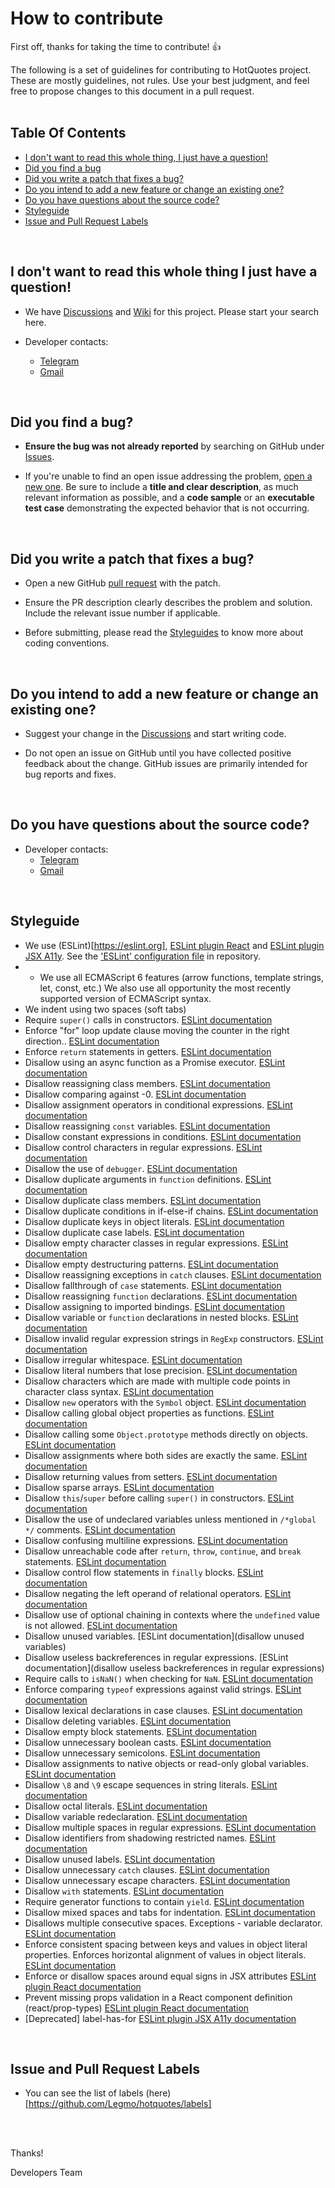 

# How to contribute

First off, thanks for taking the time to contribute! :+1:
<br>

The following is a set of guidelines for contributing to HotQuotes project. These are mostly guidelines, not rules. Use your best judgment, and feel free to propose changes to this document in a pull request.
<br>
<br>

## Table Of Contents
* [I don't want to read this whole thing, I just have a question!](#i-dont-want-to-read-this-whole-thing-i-just-have-a-question)
* [Did you find a bug](#did-you-find-a-bug)
* [Did you write a patch that fixes a bug?](#did-you-find-a-bug)
* [Do you intend to add a new feature or change an existing one?](#do-you-intend-to-add-a-new-feature-or-change-an-existing-one)
* [Do you have questions about the source code?](#do-you-have-questions-about-the-source-code)
* [Styleguide](#styleguide)
* [Issue and Pull Request Labels](#issue-and-pull-request-labels)
<br>

## I don't want to read this whole thing I just have a question!

* We have [Discussions](https://github.com/Legmo/hotquotes/discussions) and [Wiki](https://github.com/Legmo/hotquotes/wiki) for this project. Please start your search here.

* Developer contacts:
   * <a href='https://t.me/degtiarev' target='_blank' title="Telegram">Telegram</a>
   * <a href='&#109;&#97;&#105;&#108;&#116;&#111;&#58;%6d%61%69%6c%40%6c%65%67%6d%6f%2e%72%75' target='_blank' title="Gmail">Gmail</a>
<br>

## Did you find a bug? ##
* **Ensure the bug was not already reported** by searching on GitHub under [Issues](https://github.com/Legmo/hotquotes/issues).

* If you're unable to find an open issue addressing the problem, [open a new one](https://github.com/Legmo/hotquotes/issues/new). Be sure to include a **title and clear description**, as much relevant information as possible, and a **code sample** or an **executable test case** demonstrating the expected behavior that is not occurring.
<br>

## Did you write a patch that fixes a bug? ##

* Open a new GitHub [pull request](https://github.com/Legmo/hotquotes/pulls) with the patch.

* Ensure the PR description clearly describes the problem and solution. Include the relevant issue number if applicable.

* Before submitting, please read the [Styleguides](#styleguides) to know more about coding conventions.
<br>

## Do you intend to add a new feature or change an existing one? ##
* Suggest your change in the [Discussions](https://github.com/Legmo/hotquotes/discussions) and start writing code.

* Do not open an issue on GitHub until you have collected positive feedback about the change. GitHub issues are primarily intended for bug reports and fixes.
<br>

## Do you have questions about the source code? ##
* Developer contacts:
   * <a href='https://t.me/degtiarev' target='_blank' title="Telegram">Telegram</a>
   * <a href='&#109;&#97;&#105;&#108;&#116;&#111;&#58;%6d%61%69%6c%40%6c%65%67%6d%6f%2e%72%75' target='_blank' title="Gmail">Gmail</a>
<br>

## Styleguide ##
* We use (ESLint)[https://eslint.org], [ESLint plugin React](https://github.com/jsx-eslint/eslint-plugin-react) and [ESLint plugin JSX A11y](https://github.com/jsx-eslint/eslint-plugin-jsx-a11y/). See the ['ESLint' configuration file]([https://github.com/Legmo/hotquotes/issues/29](https://github.com/Legmo/hotquotes/blob/master/.eslintrc.json)) in repository.
* * We use all ECMAScript 6 features (arrow functions, template strings, let, const, etc.) We also use all opportunity the most recently supported version of ECMAScript syntax.
* We indent using two spaces (soft tabs)
* Require `super()` calls in constructors. [ESLint documentation](https://eslint.org/docs/rules/constructor-super)
* Enforce "for" loop update clause moving the counter in the right direction.. [ESLint documentation](https://eslint.org/docs/rules/for-direction)
* Enforce `return` statements in getters. [ESLint documentation](https://eslint.org/docs/rules/getter-return)
* Disallow using an async function as a Promise executor. [ESLint documentation](https://eslint.org/docs/rules/no-async-promise-executor)
* Disallow reassigning class members. [ESLint documentation](https://eslint.org/docs/rules/no-class-assign)
* Disallow comparing against -0. [ESLint documentation](https://eslint.org/docs/rules/no-compare-neg-zero)
* Disallow assignment operators in conditional expressions. [ESLint documentation](https://eslint.org/docs/rules/no-cond-assign)
* Disallow reassigning `const` variables. [ESLint documentation](https://eslint.org/docs/rules/no-const-assign)
* Disallow constant expressions in conditions. [ESLint documentation](https://eslint.org/docs/rules/no-constant-condition)
* Disallow control characters in regular expressions. [ESLint documentation](https://eslint.org/docs/rules/no-control-regex)
* Disallow the use of `debugger`. [ESLint documentation](https://eslint.org/docs/rules/no-debugger)
* Disallow duplicate arguments in `function` definitions. [ESLint documentation](https://eslint.org/docs/rules/no-dupe-args)
* Disallow duplicate class members. [ESLint documentation](https://eslint.org/docs/rules/no-dupe-class-members)
* Disallow duplicate conditions in if-else-if chains. [ESLint documentation](https://eslint.org/docs/rules/no-dupe-else-if)
* Disallow duplicate keys in object literals. [ESLint documentation](https://eslint.org/docs/rules/no-dupe-keys)
* Disallow duplicate case labels. [ESLint documentation](https://eslint.org/docs/rules/no-duplicate-case)
* Disallow empty character classes in regular expressions. [ESLint documentation](https://eslint.org/docs/rules/no-empty-character-class)
* Disallow empty destructuring patterns. [ESLint documentation](https://eslint.org/docs/rules/no-empty-pattern)
* Disallow reassigning exceptions in `catch` clauses. [ESLint documentation](https://eslint.org/docs/rules/no-ex-assign)
* Disallow fallthrough of `case` statements. [ESLint documentation](https://eslint.org/docs/rules/no-fallthrough)
* Disallow reassigning `function` declarations. [ESLint documentation](https://eslint.org/docs/rules/no-func-assign)
* Disallow assigning to imported bindings. [ESLint documentation](https://eslint.org/docs/rules/no-import-assign)
* Disallow variable or `function` declarations in nested blocks. [ESLint documentation](https://eslint.org/docs/rules/no-inner-declarations)
* Disallow invalid regular expression strings in `RegExp` constructors. [ESLint documentation](https://eslint.org/docs/rules/no-invalid-regexp)
* Disallow irregular whitespace. [ESLint documentation](https://eslint.org/docs/rules/no-irregular-whitespace)
* Disallow literal numbers that lose precision. [ESLint documentation](https://eslint.org/docs/rules/no-loss-of-precision)
* Disallow characters which are made with multiple code points in character class syntax. [ESLint documentation](https://eslint.org/docs/rules/no-misleading-character-class)
* Disallow `new` operators with the `Symbol` object. [ESLint documentation](https://eslint.org/docs/rules/no-new-symbol)
* Disallow calling global object properties as functions. [ESLint documentation](https://eslint.org/docs/rules/no-obj-calls)
* Disallow calling some `Object.prototype` methods directly on objects. [ESLint documentation](https://eslint.org/docs/rules/no-prototype-builtins)
* Disallow assignments where both sides are exactly the same. [ESLint documentation](https://eslint.org/docs/rules/no-self-assign)
* Disallow returning values from setters. [ESLint documentation](https://eslint.org/docs/rules/no-setter-return)
* Disallow sparse arrays. [ESLint documentation](https://eslint.org/docs/rules/no-sparse-arrays)
* Disallow `this`/`super` before calling `super()` in constructors. [ESLint documentation](https://eslint.org/docs/rules/no-this-before-super)
* Disallow the use of undeclared variables unless mentioned in `/*global */` comments. [ESLint documentation](https://eslint.org/docs/rules/no-undef)
* Disallow confusing multiline expressions. [ESLint documentation](https://eslint.org/docs/rules/no-unexpected-multiline)
* Disallow unreachable code after `return`, `throw`, `continue`, and `break` statements. [ESLint documentation](https://eslint.org/docs/rules/no-unreachable)
* Disallow control flow statements in `finally` blocks. [ESLint documentation](https://eslint.org/docs/rules/no-unsafe-finally)
* Disallow negating the left operand of relational operators. [ESLint documentation](https://eslint.org/docs/rules/no-unsafe-negation)
* Disallow use of optional chaining in contexts where the `undefined` value is not allowed. [ESLint documentation](https://eslint.org/docs/rules/no-unsafe-optional-chaining)
* Disallow unused variables. [ESLint documentation](disallow unused variables)
* Disallow useless backreferences in regular expressions. [ESLint documentation](disallow useless backreferences in regular expressions)
* Require calls to `isNaN()` when checking for `NaN`. [ESLint documentation](https://eslint.org/docs/rules/use-isnan)
* Enforce comparing `typeof` expressions against valid strings. [ESLint documentation](https://eslint.org/docs/rules/valid-typeof)
* Disallow lexical declarations in case clauses. [ESLint documentation](https://eslint.org/docs/rules/no-case-declarations)
* Disallow deleting variables. [ESLint documentation](https://eslint.org/docs/rules/no-delete-var)
* Disallow empty block statements. [ESLint documentation](https://eslint.org/docs/rules/no-empty)
* Disallow unnecessary boolean casts. [ESLint documentation](https://eslint.org/docs/rules/no-extra-boolean-cast)
* Disallow unnecessary semicolons. [ESLint documentation](https://eslint.org/docs/rules/no-extra-semi)
* Disallow assignments to native objects or read-only global variables. [ESLint documentation](https://eslint.org/docs/rules/no-global-assign)
* Disallow `\8` and `\9` escape sequences in string literals. [ESLint documentation](https://eslint.org/docs/rules/no-nonoctal-decimal-escape)
* Disallow octal literals. [ESLint documentation](https://eslint.org/docs/rules/no-octal)
* Disallow variable redeclaration. [ESLint documentation](https://eslint.org/docs/rules/no-redeclare)
* Disallow multiple spaces in regular expressions. [ESLint documentation](https://eslint.org/docs/rules/no-regex-spaces)
* Disallow identifiers from shadowing restricted names. [ESLint documentation](https://eslint.org/docs/rules/no-shadow-restricted-names)
* Disallow unused labels. [ESLint documentation](https://eslint.org/docs/rules/no-unused-labels)
* Disallow unnecessary `catch` clauses. [ESLint documentation](https://eslint.org/docs/rules/no-useless-catch)
* Disallow unnecessary escape characters. [ESLint documentation](https://eslint.org/docs/rules/no-useless-escape)
* Disallow `with` statements. [ESLint documentation](https://eslint.org/docs/rules/no-with)
* Require generator functions to contain `yield`. [ESLint documentation](https://eslint.org/docs/rules/require-yield)
* Disallow mixed spaces and tabs for indentation. [ESLint documentation](https://eslint.org/docs/rules/no-mixed-spaces-and-tabs)
* Disallows multiple consecutive spaces. Exceptions - variable declarator. [ESLint documentation](https://eslint.org/docs/rules/no-multi-spaces)
* Enforce consistent spacing between keys and values in object literal properties. Enforces horizontal alignment of values in object literals. [ESLint documentation](https://eslint.org/docs/rules/key-spacing)
* Enforce or disallow spaces around equal signs in JSX attributes [ESLint plugin React documentation](https://github.com/jsx-eslint/eslint-plugin-react/blob/master/docs/rules/jsx-equals-spacing.md)
* Prevent missing props validation in a React component definition (react/prop-types) [ESLint plugin React documentation](https://github.com/jsx-eslint/eslint-plugin-react/blob/master/docs/rules/prop-types.md)
* [Deprecated] label-has-for [ESLint plugin JSX A11y documentation](https://github.com/jsx-eslint/eslint-plugin-jsx-a11y/blob/main/docs/rules/label-has-for.md)
<br>

## Issue and Pull Request Labels ##
* You can see the list of labels (here)[https://github.com/Legmo/hotquotes/labels]
<br>
<br>

Thanks!

Developers Team
